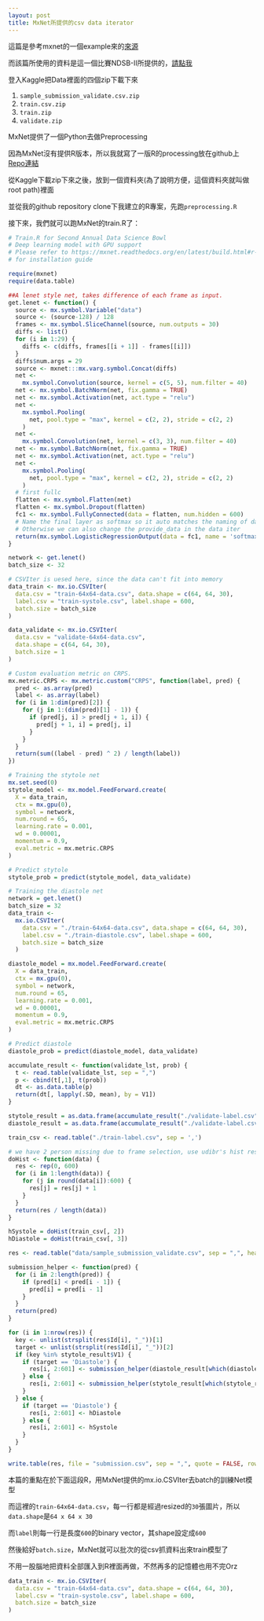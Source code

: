 ```yaml
---
layout: post
title: MxNet所提供的csv data iterator
---
```


這篇是參考mxnet的一個example來的[來源](https://github.com/dmlc/mxnet/tree/e7514fe1b3265aaf15870b124bb6ed0edd82fa76/example/kaggle-ndsb2)

而該篇所使用的資料是這一個比賽NDSB-II所提供的，[請點我](https://www.kaggle.com/c/second-annual-data-science-bowl/data)

登入Kaggle把Data裡面的四個zip下載下來

1. `sample_submission_validate.csv.zip`
1. `train.csv.zip`
1. `train.zip`
1. `validate.zip`

MxNet提供了一個Python去做Preprocessing

因為MxNet沒有提供R版本，所以我就寫了一版R的processing放在github上[Repo連結](https://github.com/ChingChuan-Chen/mxnet-kaggle-ndsb2-example)

從Kaggle下載zip下來之後，放到一個資料夾(為了說明方便，這個資料夾就叫做root path)裡面

並從我的github repository clone下我建立的R專案，先跑`preprocessing.R`

接下來，我們就可以跑MxNet的train.R了：

``` R
# Train.R for Second Annual Data Science Bowl
# Deep learning model with GPU support
# Please refer to https://mxnet.readthedocs.org/en/latest/build.html#r-package-installation
# for installation guide

require(mxnet)
require(data.table)

##A lenet style net, takes difference of each frame as input.
get.lenet <- function() {
  source <- mx.symbol.Variable("data")
  source <- (source-128) / 128
  frames <- mx.symbol.SliceChannel(source, num.outputs = 30)
  diffs <- list()
  for (i in 1:29) {
    diffs <- c(diffs, frames[[i + 1]] - frames[[i]])
  }
  diffs$num.args = 29
  source <- mxnet:::mx.varg.symbol.Concat(diffs)
  net <-
    mx.symbol.Convolution(source, kernel = c(5, 5), num.filter = 40)
  net <- mx.symbol.BatchNorm(net, fix.gamma = TRUE)
  net <- mx.symbol.Activation(net, act.type = "relu")
  net <-
    mx.symbol.Pooling(
      net, pool.type = "max", kernel = c(2, 2), stride = c(2, 2)
    )
  net <-
    mx.symbol.Convolution(net, kernel = c(3, 3), num.filter = 40)
  net <- mx.symbol.BatchNorm(net, fix.gamma = TRUE)
  net <- mx.symbol.Activation(net, act.type = "relu")
  net <-
    mx.symbol.Pooling(
      net, pool.type = "max", kernel = c(2, 2), stride = c(2, 2)
    )
  # first fullc
  flatten <- mx.symbol.Flatten(net)
  flatten <- mx.symbol.Dropout(flatten)
  fc1 <- mx.symbol.FullyConnected(data = flatten, num.hidden = 600)
  # Name the final layer as softmax so it auto matches the naming of data iterator
  # Otherwise we can also change the provide_data in the data iter
  return(mx.symbol.LogisticRegressionOutput(data = fc1, name = 'softmax'))
}

network <- get.lenet()
batch_size <- 32

# CSVIter is uesed here, since the data can't fit into memory
data_train <- mx.io.CSVIter(
  data.csv = "train-64x64-data.csv", data.shape = c(64, 64, 30),
  label.csv = "train-systole.csv", label.shape = 600,
  batch.size = batch_size
)

data_validate <- mx.io.CSVIter(
  data.csv = "validate-64x64-data.csv",
  data.shape = c(64, 64, 30),
  batch.size = 1
)

# Custom evaluation metric on CRPS.
mx.metric.CRPS <- mx.metric.custom("CRPS", function(label, pred) {
  pred <- as.array(pred)
  label <- as.array(label)
  for (i in 1:dim(pred)[2]) {
    for (j in 1:(dim(pred)[1] - 1)) {
      if (pred[j, i] > pred[j + 1, i]) {
        pred[j + 1, i] = pred[j, i]
      }
    }
  }
  return(sum((label - pred) ^ 2) / length(label))
})

# Training the stytole net
mx.set.seed(0)
stytole_model <- mx.model.FeedForward.create(
  X = data_train,
  ctx = mx.gpu(0),
  symbol = network,
  num.round = 65,
  learning.rate = 0.001,
  wd = 0.00001,
  momentum = 0.9,
  eval.metric = mx.metric.CRPS
)

# Predict stytole
stytole_prob = predict(stytole_model, data_validate)

# Training the diastole net
network = get.lenet()
batch_size = 32
data_train <-
  mx.io.CSVIter(
    data.csv = "./train-64x64-data.csv", data.shape = c(64, 64, 30),
    label.csv = "./train-diastole.csv", label.shape = 600,
    batch.size = batch_size
  )

diastole_model = mx.model.FeedForward.create(
  X = data_train,
  ctx = mx.gpu(0),
  symbol = network,
  num.round = 65,
  learning.rate = 0.001,
  wd = 0.00001,
  momentum = 0.9,
  eval.metric = mx.metric.CRPS
)

# Predict diastole
diastole_prob = predict(diastole_model, data_validate)

accumulate_result <- function(validate_lst, prob) {
  t <- read.table(validate_lst, sep = ",")
  p <- cbind(t[,1], t(prob))
  dt <- as.data.table(p)
  return(dt[, lapply(.SD, mean), by = V1])
}

stytole_result = as.data.frame(accumulate_result("./validate-label.csv", stytole_prob))
diastole_result = as.data.frame(accumulate_result("./validate-label.csv", diastole_prob))

train_csv <- read.table("./train-label.csv", sep = ',')

# we have 2 person missing due to frame selection, use udibr's hist result instead
doHist <- function(data) {
  res <- rep(0, 600)
  for (i in 1:length(data)) {
    for (j in round(data[i]):600) {
      res[j] = res[j] + 1
    }
  }
  return(res / length(data))
}

hSystole = doHist(train_csv[, 2])
hDiastole = doHist(train_csv[, 3])

res <- read.table("data/sample_submission_validate.csv", sep = ",", header = TRUE, stringsAsFactors = FALSE)

submission_helper <- function(pred) {
  for (i in 2:length(pred)) {
    if (pred[i] < pred[i - 1]) {
      pred[i] = pred[i - 1]
    }
  }
  return(pred)
}

for (i in 1:nrow(res)) {
  key <- unlist(strsplit(res$Id[i], "_"))[1]
  target <- unlist(strsplit(res$Id[i], "_"))[2]
  if (key %in% stytole_result$V1) {
    if (target == 'Diastole') {
      res[i, 2:601] <- submission_helper(diastole_result[which(diastole_result$V1 == key), 2:601])
    } else {
      res[i, 2:601] <- submission_helper(stytole_result[which(stytole_result$V1 == key), 2:601])
    }
  } else {
    if (target == 'Diastole') {
      res[i, 2:601] <- hDiastole
    } else {
      res[i, 2:601] <- hSystole
    }
  }
}

write.table(res, file = "submission.csv", sep = ",", quote = FALSE, row.names = FALSE)
```

本篇的重點在於下面這段R，用MxNet提供的mx.io.CSVIter去batch的訓練Net模型

而這裡的`train-64x64-data.csv`，每一行都是經過resized的`30`張圖片，所以`data.shape`是`64 x 64 x 30`

而`label`則每一行是長度`600`的binary vector，其shape設定成`600`

然後給好`batch.size`，MxNet就可以批次的從csv抓資料出來train模型了

不用一股腦地把資料全部匯入到R裡面再做，不然再多的記憶體也用不完Orz

``` R
data_train <- mx.io.CSVIter(
  data.csv = "train-64x64-data.csv", data.shape = c(64, 64, 30),
  label.csv = "train-systole.csv", label.shape = 600,
  batch.size = batch_size
)
```
